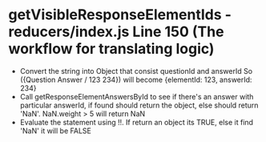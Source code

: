 # getVisibleResponseElementIds - reducers/index.js Line 150 (The workflow for translating logic)
 - Convert the string into Object that consist questionId and answerId
    So ({Question Answer / 123 234}) will become {elementId: 123, answerId: 234}
 - Call getResponseElementAnswersById to see if there's an answer with particular answerId, if found should return the object, else should return 'NaN'. NaN.weight > 5 will return NaN
 - Evaluate the statement using !!. If return an object its TRUE, else it find 'NaN' it will be FALSE
